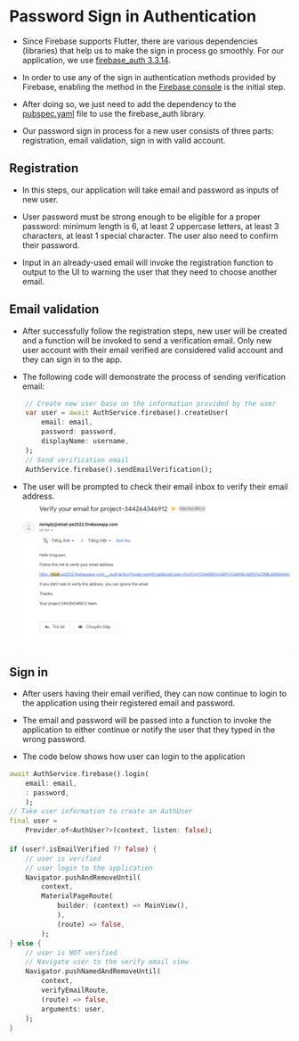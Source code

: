 # Password Sign in Authentication
- Since Firebase supports Flutter, there are various dependencies (libraries) that help us to make the sign in process go smoothly. For our application, we use [firebase_auth 3.3.14](https://pub.dev/packages/firebase_auth). 

- In order to use any of the sign in authentication methods provided by Firebase, enabling the method in the [Firebase console](https://firebase.google.com/docs/auth/flutter/password-auth) is the initial step.

- After doing so, we just need to add the dependency to the [pubspec.yaml](/pubspec.yaml) file to use the firebase_auth library.

- Our password sign in process for a new user consists of three parts: registration, email validation, sign in with valid account.

## Registration
- In this steps, our application will take email and password as inputs of new user.

- User password must be strong enough to be eligible for a proper password: minimum length is 6, at least 2 uppercase letters, at least 3 characters, at least 1 special character. The user also need to confirm their password.

- Input in an already-used email will invoke the registration function to output to the UI to warning the user that they need to choose another email.

## Email validation
- After successfully follow the registration steps, new user will be created and a function will be invoked to send a verification email. Only new user account with their email verified are considered valid account and they can sign in to the app.

- The following code will demonstrate the process of sending verification email:
```dart
    // Create new user base on the information provided by the user
    var user = await AuthService.firebase().createUser(
        email: email,
        password: password,
        displayName: username,
    );
    // Send verification email
    AuthService.firebase().sendEmailVerification();
```
- The user will be prompted to check their email inbox to verify their email address.
![Verification Email](/documentation/verification_email.png)
## Sign in
- After users having their email verified, they can now continue to login to the application using their registered email and password.

- The email and password will be passed into a function to invoke the application to either continue or notify the user that they typed in the wrong password.

- The code below shows how user can login to the application
```dart
await AuthService.firebase().login(
    email: email,
    : password,
    );
// Take user information to create an AuthUser
final user =
    Provider.of<AuthUser?>(context, listen: false);

if (user?.isEmailVerified ?? false) {
    // user is verified
    // user login to the application
    Navigator.pushAndRemoveUntil(
        context,
        MaterialPageRoute(
            builder: (context) => MainView(),
            ),
            (route) => false,
        );
} else {
    // user is NOT verified
    // Navigate user to the verify email view
    Navigator.pushNamedAndRemoveUntil(
        context,
        verifyEmailRoute,
        (route) => false,
        arguments: user,
    );
}
```